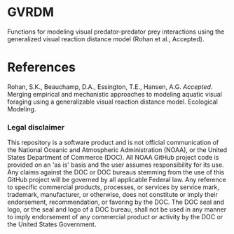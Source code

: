 # GVRDM
Functions for modeling visual predator-predator prey interactions using the generalized visual reaction distance model (Rohan et al., Accepted).

# References
Rohan, S.K., Beauchamp, D.A., Essington, T.E., Hansen, A.G. _Accepted_. Merging empirical and mechanistic approaches to modeling aquatic visual foraging using a generalizable visual reaction distance model. Ecological Modeling.

### Legal disclaimer

This repository is a software product and is not official communication of the National Oceanic and Atmospheric Administration (NOAA), or the United States Department of Commerce (DOC). All NOAA GitHub project code is provided on an 'as is' basis and the user assumes responsibility for its use. Any claims against the DOC or DOC bureaus stemming from the use of this GitHub project will be governed by all applicable Federal law. Any reference to specific commercial products, processes, or services by service mark, trademark, manufacturer, or otherwise, does not constitute or imply their endorsement, recommendation, or favoring by the DOC. The DOC seal and logo, or the seal and logo of a DOC bureau, shall not be used in any manner to imply endorsement of any commercial product or activity by the DOC or the United States Government.